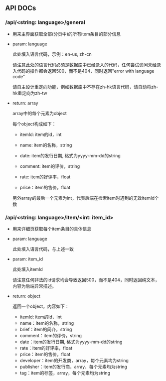 ## API DOCs

### /api/<string: language>/general

- 用来主界面获取全部(分页中)的所有item条目的部分信息

- param: language

  此处填入语言代码，示例：en-us, zh-cn

  请注意此处的语言代码必须是数据库中已经录入的代码，任何尝试访问未经录入代码的操作都会返回500，而不是404，同时返回"error with language code"

  请自主设计重定向功能，例如数据库中不存在zh-hk语言代码，请自动将zh-hk重定向为zh-tw

- return: array

  array中的每个元素为object

  每个object构成如下：

  - itemId: item的id，int
  
  - name: item的名称，string
  - date: item的发行日期, 格式为yyyy-mm-dd的string
  - comment: item的评价，string
  - rate: item的好评率，float
  - price：item的售价，float
  
  另外array的最后一个元素为int，代表后端在检索item时遇到的无效itemId个数

### /api/<string: language>/item/<int: item_id>

- 用来详细页获取每个item条目的具体信息

- param: language

  此处填入语言代码，与上述一致

- param: item_id

  此处填入itemId

  请注意任何非法的id请求均会导致返回500，而不是404，同时返回纯文本，内容为后端异常描述。

- return: object

  返回一个object，内容如下：

  - itemId: item的Id，int
  - name：item的名称，string
  - brief：item的简介，string
  - comment：item的评价，string
  - date：item的发行日期, 格式为yyyy-mm-dd的string
  - rate：item的好评率，float
  - price：item的售价，float
  - developer：item的开发商，array，每个元素均为string
  - publisher：item的发行商，array，每个元素均为string
  - tag：item的标签，array，每个元素均为string
